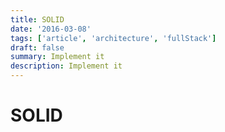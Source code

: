 ```yaml
---
title: SOLID
date: '2016-03-08'
tags: ['article', 'architecture', 'fullStack']
draft: false
summary: Implement it
description: Implement it
---
```

# SOLID




